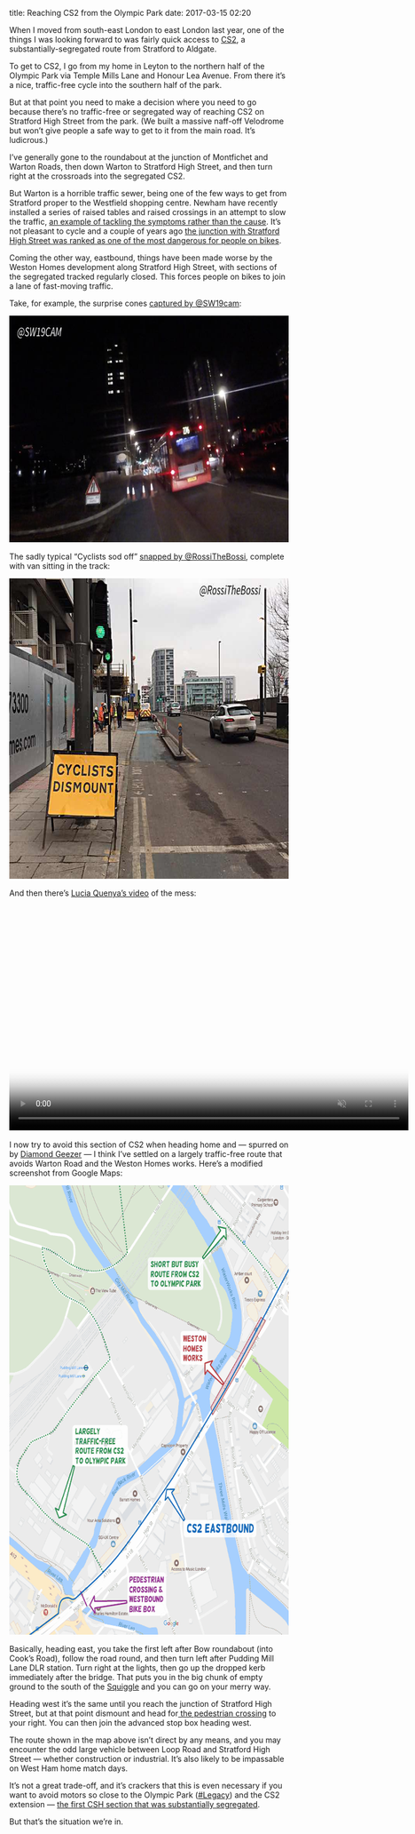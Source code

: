 title: Reaching CS2 from the Olympic Park
date: 2017-03-15 02:20

When I moved from south-east London to east London last year, one of the things I was looking forward to was fairly quick access to [CS2][], a substantially-segregated route from Stratford to Aldgate.

[CS2]: http://content.tfl.gov.uk/cs2-stratford-aldgate.pdf

To get to CS2, I go from my home in Leyton to the northern half of the Olympic Park via Temple Mills Lane and Honour Lea Avenue. From there it’s a nice, traffic-free cycle into the southern half of the park.

But at that point you need to make a decision where you need to go because there’s no traffic-free or segregated way of reaching CS2 on Stratford High Street from the park. (We built a massive naff-off Velodrome but won’t give people a safe way to get to it from the main road. It’s ludicrous.)

I’ve generally gone to the roundabout at the junction of Montfichet and Warton Roads, then down Warton to Stratford High Street, and then turn right at the crossroads into the segregated CS2.

But Warton is a horrible traffic sewer, being one of the few ways to get from Stratford proper to the Westfield shopping centre. Newham have recently installed a series of raised tables and raised crossings in an attempt to slow the traffic, [an example of tackling the symptoms rather than the cause][hembrow]. It’s not pleasant to cycle and a couple of years ago [the junction with Stratford High Street was ranked as one of the most dangerous for people on bikes][danger].

[hembrow]: http://www.aviewfromthecyclepath.com/2016/08/speed-bumps-are-not-effective-traffic.html
[danger]: http://www.independent.co.uk/travel/news-and-advice/britains-most-dangerous-road-junctions-for-cyclists-revealed-10463236.html

Coming the other way, eastbound, things have been made worse by the Weston Homes development along Stratford High Street, with sections of the segregated tracked regularly closed. This forces people on bikes to join a lane of fast-moving traffic.

Take, for example, the surprise cones [captured by @SW19cam][sw19]:

<p class="full-width">
    <a href="https://twitter.com/sw19cam/status/837412315691642881">
        <img
            src="/images/2017-03-15-cs2-sw19cam.jpg"
            alt="Suprise cones on CS2"
            width=720
            height=408
            />
    </a>
</p>

[sw19]: https://twitter.com/sw19cam/status/837412315691642881

The sadly typical “Cyclists sod off” [snapped by @RossiTheBossi][rossi], complete with van sitting in the track:

<p class="full-width">
    <a href="https://twitter.com/RossiTheBossi/status/809767469749571585">
        <img
            src="/images/2017-03-15-cs2-rossithebossi.jpg"
            alt="Cyclists Dismount"
            width=720
            height=541
            />
    </a>
</p>

[rossi]: https://twitter.com/RossiTheBossi/status/809767469749571585

And then there’s [Lucia Quenya’s video][lucia] of the mess:

<p class="full-width">
    <video
        src="/images/2017-03-15-lucia-quenya.mp4"
        poster="/images/2017-03-15-lucia-quenya.jpg"
        controls
        muted
        preload="metadata"
        width=720
        height=405
        >
    </video>
</p>


[lucia]: https://twitter.com/LuciaQuenya/status/841610000049008640

I now try to avoid this section of CS2 when heading home and — spurred on by [Diamond Geezer][dg] — I think I’ve settled on a largely traffic-free route that avoids Warton Road and the Weston Homes works. Here’s a modified screenshot from Google Maps:

[dg]: http://diamondgeezer.blogspot.co.uk/2017/03/barbers-road.html

<p class="full-width">
    <img
        src="/images/2017-03-15-cs2-to-park.png"
        alt="A map of the lower section of the Olympic Park and Stratford High Street"
        width=720
        height=809
        />
</p>

Basically, heading east, you take the first left after Bow roundabout (into Cook’s Road), follow the road round, and then turn left after Pudding Mill Lane DLR station. Turn right at the lights, then go up the dropped kerb immediately after the bridge. That puts you in the big chunk of empty ground to the south of the [Squiggle][orbit] and you can go on your merry way.

[orbit]: https://en.wikipedia.org/wiki/ArcelorMittal_Orbit

Heading west it’s the same until you reach the junction of Stratford High Street, but at that point dismount and head for[ the pedestrian crossing][dg-roundabout] to your right. You can then join the advanced stop box heading west.

[dg-roundabout]: http://diamondgeezer.blogspot.co.uk/2016/09/bows-h-shaped-roundabout.html

The route shown in the map above isn’t direct by any means, and you may encounter the odd large vehicle between Loop Road and Stratford High Street — whether construction or industrial. It’s also likely to be impassable on West Ham home match days.

It’s not a great trade-off, and it’s crackers that this is even necessary if you want to avoid motors so close to the Olympic Park ([#Legacy][hc]) and the CS2 extension — [the first CSH section that was substantially segregated][lcc].

[hc]: http://hackneycyclist.blogspot.co.uk/2017/02/a-new-road-in-olympic-park.html
[lcc]: http://lcc.org.uk/articles/mayors-cycle-superhighway-2-extension-the-first-step-towards-going-dutch-for-london-cyclists

But that’s the situation we’re in.
